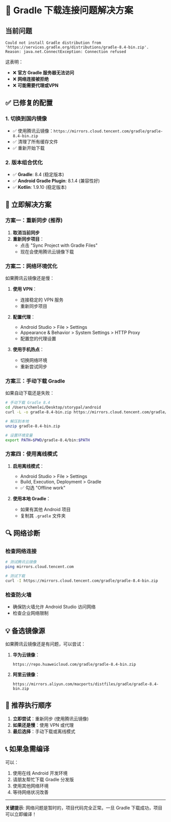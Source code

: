 # 🔧 Gradle 下载连接问题解决方案

## 当前问题
```
Could not install Gradle distribution from 'https://services.gradle.org/distributions/gradle-8.4-bin.zip'.
Reason: java.net.ConnectException: Connection refused
```

这表明：
- ❌ **官方 Gradle 服务器无法访问**
- ❌ **网络连接被拒绝**
- ❌ **可能需要代理或VPN**

## ✅ 已修复的配置

### 1. 切换到国内镜像
- ✅ 使用腾讯云镜像：`https://mirrors.cloud.tencent.com/gradle/gradle-8.4-bin.zip`
- ✅ 清理了所有缓存文件
- ✅ 重新开始下载

### 2. 版本组合优化
- ✅ **Gradle**: 8.4 (稳定版本)
- ✅ **Android Gradle Plugin**: 8.1.4 (兼容性好)
- ✅ **Kotlin**: 1.9.10 (稳定版本)

## 🚀 立即解决方案

### 方案一：重新同步 (推荐)
1. **取消当前同步**
2. **重新同步项目**：
   - 点击 "Sync Project with Gradle Files"
   - 现在会使用腾讯云镜像下载

### 方案二：网络环境优化
如果腾讯云镜像还是慢：

1. **使用 VPN**：
   - 连接稳定的 VPN 服务
   - 重新同步项目

2. **配置代理**：
   - Android Studio > File > Settings
   - Appearance & Behavior > System Settings > HTTP Proxy
   - 配置您的代理设置

3. **使用手机热点**：
   - 切换网络环境
   - 重新尝试同步

### 方案三：手动下载 Gradle
如果自动下载还是失败：

```bash
# 手动下载 Gradle 8.4
cd /Users/chenlei/Desktop/storypal/android
curl -L -o gradle-8.4-bin.zip https://mirrors.cloud.tencent.com/gradle/gradle-8.4-bin.zip

# 解压到本地
unzip gradle-8.4-bin.zip

# 设置环境变量
export PATH=$PWD/gradle-8.4/bin:$PATH
```

### 方案四：使用离线模式
1. **启用离线模式**：
   - Android Studio > File > Settings
   - Build, Execution, Deployment > Gradle
   - ✅ 勾选 "Offline work"

2. **使用本地 Gradle**：
   - 如果有其他 Android 项目
   - 复制其 `.gradle` 文件夹

## 🔍 网络诊断

### 检查网络连接
```bash
# 测试腾讯云镜像
ping mirrors.cloud.tencent.com

# 测试下载
curl -I https://mirrors.cloud.tencent.com/gradle/gradle-8.4-bin.zip
```

### 检查防火墙
- 确保防火墙允许 Android Studio 访问网络
- 检查企业网络限制

## 💡 备选镜像源

如果腾讯云镜像还是有问题，可以尝试：

1. **华为云镜像**：
   ```
   https://repo.huaweicloud.com/gradle/gradle-8.4-bin.zip
   ```

2. **阿里云镜像**：
   ```
   https://mirrors.aliyun.com/macports/distfiles/gradle/gradle-8.4-bin.zip
   ```

## 🎯 推荐执行顺序

1. **立即尝试**：重新同步 (使用腾讯云镜像)
2. **如果还是慢**：使用 VPN 或代理
3. **最后选择**：手动下载或离线模式

## 📞 如果急需编译

可以：
1. 使用在线 Android 开发环境
2. 请朋友帮忙下载 Gradle 分发版
3. 使用其他网络环境
4. 等待网络状况改善

---

**关键提示**: 网络问题是暂时的，项目代码完全正常。一旦 Gradle 下载成功，项目可以立即编译！


